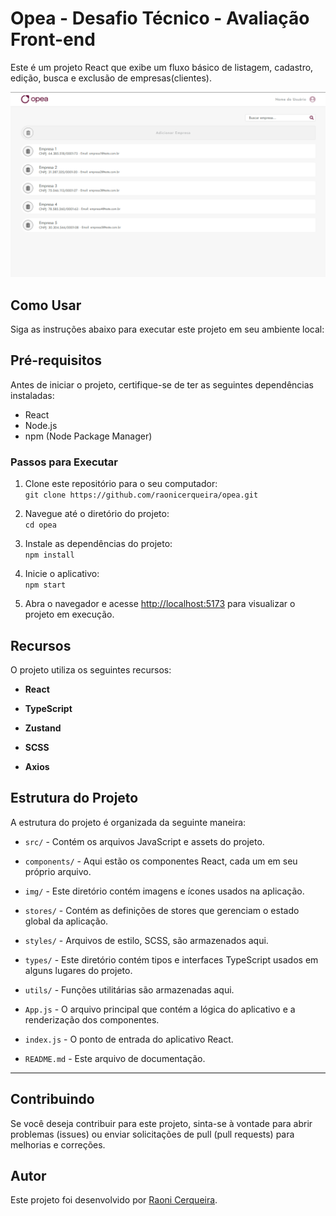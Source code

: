 # Opea - Desafio Técnico - Avaliação Front-end

Este é um projeto React que exibe um fluxo básico de listagem, cadastro, edição, busca e exclusão de empresas(clientes).

![Tela Principal - Opea](./public/opea-screen.png)

## Como Usar

Siga as instruções abaixo para executar este projeto em seu ambiente local:

## Pré-requisitos

Antes de iniciar o projeto, certifique-se de ter as seguintes dependências instaladas:

- React
- Node.js
- npm (Node Package Manager)

### Passos para Executar

1. Clone este repositório para o seu computador:<br>
   `git clone https://github.com/raonicerqueira/opea.git`

2. Navegue até o diretório do projeto: <br>`cd opea`

3. Instale as dependências do projeto:<br>
   `npm install`

4. Inicie o aplicativo:<br>
   `npm start`

5. Abra o navegador e acesse [http://localhost:5173](http://localhost:5173) para visualizar o projeto em execução.

## Recursos

O projeto utiliza os seguintes recursos:

- **React**

- **TypeScript**

- **Zustand**

- **SCSS**

- **Axios**

## Estrutura do Projeto

A estrutura do projeto é organizada da seguinte maneira:

- `src/` - Contém os arquivos JavaScript e assets do projeto.

- `components/` - Aqui estão os componentes React, cada um em seu próprio arquivo.

- `img/` - Este diretório contém imagens e ícones usados na aplicação.

- `stores/` - Contém as definições de stores que gerenciam o estado global da aplicação.

- `styles/` - Arquivos de estilo, SCSS, são armazenados aqui.

- `types/` - Este diretório contém tipos e interfaces TypeScript usados em alguns lugares do projeto.

- `utils/` - Funções utilitárias são armazenadas aqui.

- `App.js` - O arquivo principal que contém a lógica do aplicativo e a renderização dos componentes.

- `index.js` - O ponto de entrada do aplicativo React.

- `README.md` - Este arquivo de documentação.

---

## Contribuindo

Se você deseja contribuir para este projeto, sinta-se à vontade para abrir problemas (issues) ou enviar solicitações de pull (pull requests) para melhorias e correções.

## Autor

Este projeto foi desenvolvido por [Raoni Cerqueira](https://github.com/raonicerqueira).
